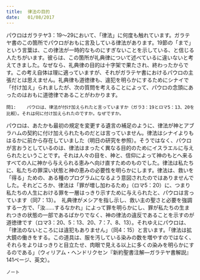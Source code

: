 ```yaml
---
title:  律法の目的
date:   01/08/2017
---
```


パウロはガラテヤ3：19～29において、「律法」に何度も触れています。ガラテヤ書のこの箇所でパウロがおもに言及している律法があります。19節の「まで」という言葉は、この律法が一時的なものにすぎないことを示している、と信じる人たちがいます。彼らは、この箇所が礼典律について述べているに違いないと考えてきました。なぜなら、礼典律の目的は十字架で果たされ、終わったからです。この考え自体は理に適っていますが、それがガラテヤ書におけるパウロの主張だとは思えません。礼典律も道徳律も、違犯を明らかにするためにシナイで「付け加え」られましたが、次の質問を考えることによって、パウロの念頭にあったのはおもに道徳律であることがわかります。

`問1:	パウロは、律法が付け加えられたと言っていますか（ガラ3：19とロマ5：13、20を比較）。それは何に付け加えられたのですか。なぜですか。`

パウロは、あたかも最初の規定を変更する遺言の補足のように、律法が神とアブラハムの契約に付け加えられたものだとは言っていません。律法はシナイよりもはるかに前から存在していました（明日の研究を参照）。そうではなく、パウロが言おうとしているのは、律法はまったく異なる目的のためにイスラエルに与えられたということです。それは人々の目を、神と、信仰によって神のもとへ来るすべての人に神から与えられる恵みへ向け直すためのものでした。律法は私たちに、私たちの罪深い状態と神の恵みの必要性を明らかにします。律法は、救いを「得る」ための、ある種のプログラムになるよう意図されたのではありませんでした。それどころか、律法は「罪が増し加わるため」（ロマ5：20）に、つまり私たちの人生における罪を一層はっきり示すために与えられたと、パウロは言っています（同7：13）。　礼典律がメシアを指し示し、救い主の聖さと必要を強調する一方で、「汝……するなかれ」によって罪を明らかにし、罪が私たちの生まれつきの状態の一部であるばかりでなく、神の律法の違反であることを示すのが道徳律です（ロマ3：20、5：13、20、7：7、8、13）。それゆえにパウロは、「律法のないところには違犯もありません」（同4：15）と言います。「律法は拡大鏡の働きをする。この道具は、服を汚している染みの数を増やすのではなく、それらをよりはっきりと目立たせ、肉眼で見える以上に多くの染みを明らかにするのである」（ウィリアム・ヘンドリクセン『新約聖書注解―ガラテヤ書解説』141ページ、英文）。

`ノート`
